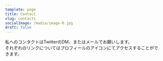 ```yaml
---
template: page
title: Contact
slug: contacts
socialImage: /media/image-0.jpg
draft: false
---
```

私へのコンタクトはTwitterのDM、またはメールでお願いします。  
それぞれのリンクについてはプロフィールのアイコンにてアクセスすることができます。